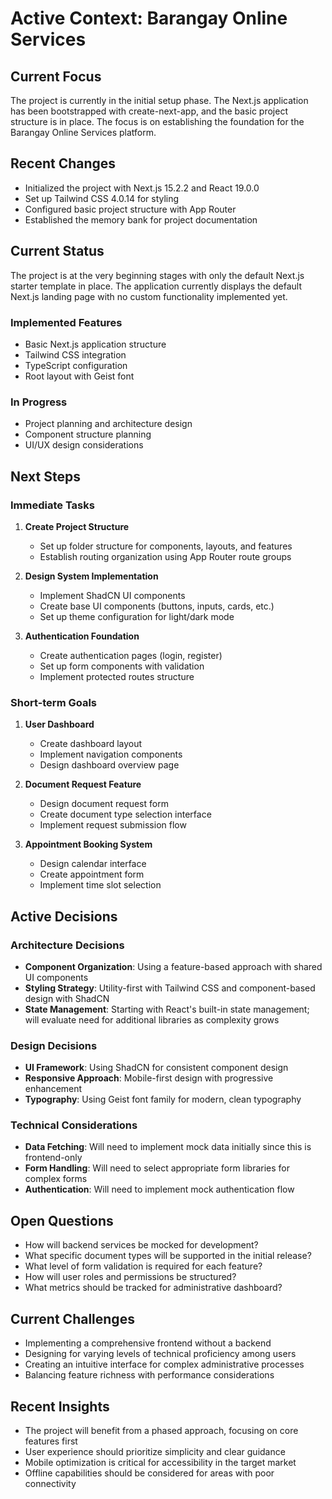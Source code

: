 # Active Context: Barangay Online Services

## Current Focus

The project is currently in the initial setup phase. The Next.js application has been bootstrapped with create-next-app, and the basic project structure is in place. The focus is on establishing the foundation for the Barangay Online Services platform.

## Recent Changes

- Initialized the project with Next.js 15.2.2 and React 19.0.0
- Set up Tailwind CSS 4.0.14 for styling
- Configured basic project structure with App Router
- Established the memory bank for project documentation

## Current Status

The project is at the very beginning stages with only the default Next.js starter template in place. The application currently displays the default Next.js landing page with no custom functionality implemented yet.

### Implemented Features

- Basic Next.js application structure
- Tailwind CSS integration
- TypeScript configuration
- Root layout with Geist font

### In Progress

- Project planning and architecture design
- Component structure planning
- UI/UX design considerations

## Next Steps

### Immediate Tasks

1. **Create Project Structure**

   - Set up folder structure for components, layouts, and features
   - Establish routing organization using App Router route groups

2. **Design System Implementation**

   - Implement ShadCN UI components
   - Create base UI components (buttons, inputs, cards, etc.)
   - Set up theme configuration for light/dark mode

3. **Authentication Foundation**
   - Create authentication pages (login, register)
   - Set up form components with validation
   - Implement protected routes structure

### Short-term Goals

1. **User Dashboard**

   - Create dashboard layout
   - Implement navigation components
   - Design dashboard overview page

2. **Document Request Feature**

   - Design document request form
   - Create document type selection interface
   - Implement request submission flow

3. **Appointment Booking System**
   - Design calendar interface
   - Create appointment form
   - Implement time slot selection

## Active Decisions

### Architecture Decisions

- **Component Organization**: Using a feature-based approach with shared UI components
- **Styling Strategy**: Utility-first with Tailwind CSS and component-based design with ShadCN
- **State Management**: Starting with React's built-in state management; will evaluate need for additional libraries as complexity grows

### Design Decisions

- **UI Framework**: Using ShadCN for consistent component design
- **Responsive Approach**: Mobile-first design with progressive enhancement
- **Typography**: Using Geist font family for modern, clean typography

### Technical Considerations

- **Data Fetching**: Will need to implement mock data initially since this is frontend-only
- **Form Handling**: Will need to select appropriate form libraries for complex forms
- **Authentication**: Will need to implement mock authentication flow

## Open Questions

- How will backend services be mocked for development?
- What specific document types will be supported in the initial release?
- What level of form validation is required for each feature?
- How will user roles and permissions be structured?
- What metrics should be tracked for administrative dashboard?

## Current Challenges

- Implementing a comprehensive frontend without a backend
- Designing for varying levels of technical proficiency among users
- Creating an intuitive interface for complex administrative processes
- Balancing feature richness with performance considerations

## Recent Insights

- The project will benefit from a phased approach, focusing on core features first
- User experience should prioritize simplicity and clear guidance
- Mobile optimization is critical for accessibility in the target market
- Offline capabilities should be considered for areas with poor connectivity
